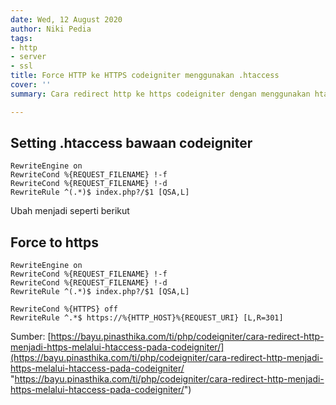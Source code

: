 ```yaml
---
date: Wed, 12 August 2020
author: Niki Pedia
tags:
- http
- server
- ssl
title: Force HTTP ke HTTPS codeigniter menggunakan .htaccess
cover: ''
summary: Cara redirect http ke https codeigniter dengan menggunakan htaccess

---
```

## Setting .htaccess bawaan codeigniter

```apacheconf
RewriteEngine on
RewriteCond %{REQUEST_FILENAME} !-f
RewriteCond %{REQUEST_FILENAME} !-d
RewriteRule ^(.*)$ index.php?/$1 [QSA,L]
```

Ubah menjadi seperti berikut

## Force to https

```apacheconf
RewriteEngine on
RewriteCond %{REQUEST_FILENAME} !-f
RewriteCond %{REQUEST_FILENAME} !-d
RewriteRule ^(.*)$ index.php?/$1 [QSA,L]

RewriteCond %{HTTPS} off
RewriteRule ^.*$ https://%{HTTP_HOST}%{REQUEST_URI} [L,R=301]
```

Sumber: [https://bayu.pinasthika.com/ti/php/codeigniter/cara-redirect-http-menjadi-https-melalui-htaccess-pada-codeigniter/](https://bayu.pinasthika.com/ti/php/codeigniter/cara-redirect-http-menjadi-https-melalui-htaccess-pada-codeigniter/ "https://bayu.pinasthika.com/ti/php/codeigniter/cara-redirect-http-menjadi-https-melalui-htaccess-pada-codeigniter/")